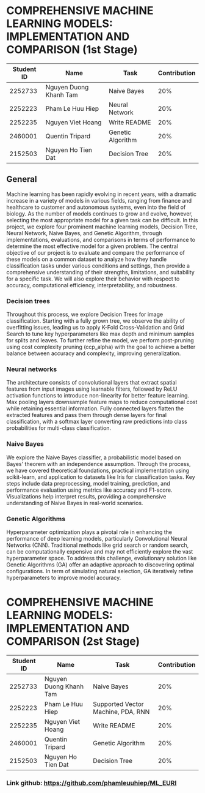 # COMPREHENSIVE MACHINE LEARNING MODELS: IMPLEMENTATION AND COMPARISON (1st Stage) 

<div align='center'>

| **Student ID** | **Name** | **Task** | **Contribution** |
| -------------- | ---------------------- | --------------- | ----------------------- |
| 2252733        | Nguyen Duong Khanh Tam | Naive Bayes     |           20%           |
| 2252223        | Pham Le Huu Hiep       | Neural Network  |           20%           |
| 2252235        | Nguyen Viet Hoang      | Write README    |           20%           |
| 2460001        | Quentin Tripard        | Genetic Algorithm | 20% |
| 2152503        | Nguyen Ho Tien Dat     | Decision Tree   |           20%           |

</div>

## General
Machine learning has been rapidly evolving in recent years, with a dramatic increase in a variety of models in various fields, ranging from finance and healthcare to customer and autonomous systems, even into the field of biology. As the number of models continues to grow and evolve, however, selecting the most appropriate model for a given task can be difficult. In this project, we explore four prominent machine learning models, Decision Tree, Neural Network, Naive Bayes, and Genetic Algorithm, through implementations, evaluations, and comparisons in terms of performance to determine the most effective model for a given problem. The central objective of our project is to evaluate and compare the performance of these models on a common dataset to analyze how they handle classification tasks under various conditions and settings, then provide a comprehensive understanding of their strengths, limitations, and suitability for a specific task. We will also explore their behavior with respect to accuracy, computational efficiency, interpretability, and robustness.

### Decision trees
Throughout this process, we explore Decision Trees for image classification. Starting with a fully grown tree, we observe the ability of overfitting issues, leading us to apply K-Fold Cross-Validation and Grid Search to tune key hyperparameters like max depth and minimum samples for splits and leaves. To further refine the model, we perform post-pruning using cost complexity pruning (ccp_alpha) with the goal to achieve a better balance between accuracy and complexity, improving generalization.

### Neural networks
The architecture consists of convolutional layers that extract spatial features from input images using learnable filters, followed by ReLU activation functions to introduce non-linearity for better feature learning. Max pooling layers downsample feature maps to reduce computational cost while retaining essential information. Fully connected layers flatten the extracted features and pass them through dense layers for final classification, with a softmax layer converting raw predictions into class probabilities for multi-class classification.

### Naive Bayes
We explore the Naive Bayes classifier, a probabilistic model based on Bayes' theorem with an independence assumption. Through the process, we have covered theoretical foundations, practical implementation using scikit-learn, and application to datasets like Iris for classification tasks. Key steps include data preprocessing, model training, prediction, and performance evaluation using metrics like accuracy and F1-score. Visualizations help interpret results, providing a comprehensive understanding of Naive Bayes in real-world scenarios.

### Genetic Algorithms
Hyperparameter optimization plays a pivotal role in enhancing the performance of deep learning models, particularly Convolutional Neural Networks (CNN). Traditional methods like grid search or random search, can be computationally expensive and may not efficiently explore the vast hyperparameter space. To address this challenge, evolutionary solution like Genetic Algorithms (GA) offer an adaptive approach to discovering optimal configurations. In term of simulating natural selection, GA iteratively refine hyperparameters to improve model accuracy. 


# COMPREHENSIVE MACHINE LEARNING MODELS: IMPLEMENTATION AND COMPARISON (2st Stage) 

<div align='center'>

| **Student ID** | **Name** | **Task** | **Contribution** |
| -------------- | ---------------------- | --------------- | ----------------------- |
| 2252733        | Nguyen Duong Khanh Tam | Naive Bayes     |           20%           |
| 2252223        | Pham Le Huu Hiep       | Supported Vector Machine, PDA, RNN  |           20%           |
| 2252235        | Nguyen Viet Hoang      | Write README    |           20%           |
| 2460001        | Quentin Tripard        | Genetic Algorithm | 20% |
| 2152503        | Nguyen Ho Tien Dat     | Decision Tree   |           20%           |

</div>

### Link github: https://github.com/phamleuuhiep/ML_EURI
